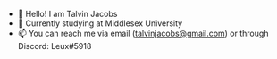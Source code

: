 - 👋 Hello! I am Talvin Jacobs
- 🌱 Currently studying at Middlesex University
- 📫 You can reach me via email (talvinjacobs@gmail.com) or through Discord: Leux#5918




<!---
TalvinJacobs/TalvinJacobs is a ✨ special ✨ repository because its `README.md` (this file) appears on your GitHub profile.
You can click the Preview link to take a look at your changes.
--->
